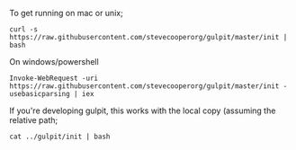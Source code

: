 To get running on mac or unix;

    curl -s https://raw.githubusercontent.com/stevecooperorg/gulpit/master/init | bash

On windows/powershell

    Invoke-WebRequest -uri https://raw.githubusercontent.com/stevecooperorg/gulpit/master/init -usebasicparsing | iex

If you're developing gulpit, this works with the local copy (assuming the relative path;

    cat ../gulpit/init | bash
